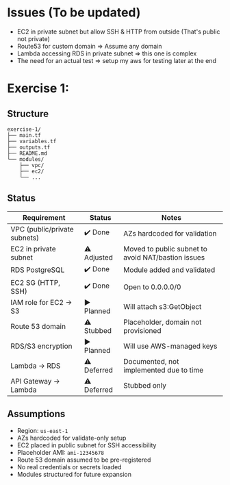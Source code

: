 # Issues (To be updated)
- EC2 in private subnet but allow SSH & HTTP from outside (That's public not private)
- Route53 for custom domain => Assume any domain
- Lambda accessing RDS in private subnet => this one is complex
- The need for an actual test => setup my aws for testing later at the end

# Exercise 1:

## Structure

```
exercise-1/
├── main.tf
├── variables.tf
├── outputs.tf
├── README.md
└── modules/
    ├── vpc/
    ├── ec2/
    └── ...
```

## Status

| Requirement                        | Status         | Notes                                                  |
|------------------------------------|----------------|--------------------------------------------------------|
| VPC (public/private subnets)       | ✔️ Done         | AZs hardcoded for validation                          |
| EC2 in private subnet              | ⚠️ Adjusted     | Moved to public subnet to avoid NAT/bastion issues    |
| RDS PostgreSQL                     | ✔️ Done         | Module added and validated                            |
| EC2 SG (HTTP, SSH)                 | ✔️ Done         | Open to 0.0.0.0/0                                      |
| IAM role for EC2 → S3              | ▶️ Planned      | Will attach s3:GetObject                              |
| Route 53 domain                    | ⚠️ Stubbed      | Placeholder, domain not provisioned                   |
| RDS/S3 encryption                  | ▶️ Planned      | Will use AWS-managed keys                             |
| Lambda → RDS                       | ⚠️ Deferred     | Documented, not implemented due to time               |
| API Gateway → Lambda               | ⚠️ Deferred     | Stubbed only                                           |

## Assumptions

- Region: `us-east-1`
- AZs hardcoded for validate-only setup
- EC2 placed in public subnet for SSH accessibility
- Placeholder AMI: `ami-12345678`
- Route 53 domain assumed to be pre-registered
- No real credentials or secrets loaded
- Modules structured for future expansion